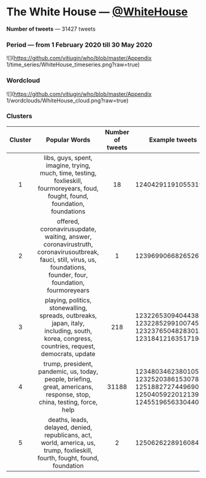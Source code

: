 # The White House — [@WhiteHouse](https://twitter.com/WhiteHouse)

**Number of tweets** — 31427 tweets



### Period — from 1 February 2020 till 30 May 2020



![](https://github.com/vitiugin/who/blob/master/Appendix 1/time_series/WhiteHouse_timeseries.png?raw=true)



### Wordcloud

![](https://github.com/vitiugin/who/blob/master/Appendix 1/wordclouds/WhiteHouse_cloud.png?raw=true)



### Clusters

| **Cluster** |                      **Popular Words**                       | **Number of tweets** | **Example tweets**                                          |
| :---------: | :----------------------------------------------------------: | :------------------: | ------------------------------------------------------------ |
|      1      | libs, guys, spent, imagine, trying, much, time, testing, foxlieskill, fourmoreyears, foud, fought, found, foundation, foundations |        18        | 1240429119105531904 |
|      2      | offered, coronavirusupdate, waiting, answer, coronavirustruth, coronavirusoutbreak, fauci, still, virus, us, foundations, founder, four, foundation, fourmoreyears |        1        | 1239699066826526720 |
|      3      | playing, politics, stonewalling, spreads, outbreaks, japan, italy, including, south, korea, congress, countries, request, democrats, update |        218         | 1232265309404438528<br />1232285299100745728 1232376504828301312 1231841216351719424 |
|      4      | trump, president, pandemic, us, today, people, briefing, great, americans, response, stop, china, testing, force, help |         31188          | 1234803462380105728<br />1232520386153078784<br />1251882727449690112<br />1250405922012139520<br />1245519656330440704 |
|      5      | deaths, leads, delayed, denied, republicans, act, world, america, us, trump, foxlieskill, fourth, fought, found, foundation |         2          | 1250626228916084736 |
